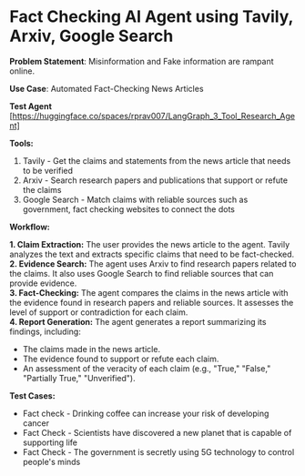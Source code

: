 # Fact Checking AI Agent using Tavily, Arxiv, Google Search

**Problem Statement**: Misinformation and Fake information are rampant online.

**Use Case**: Automated Fact-Checking News Articles

**Test Agent** [https://huggingface.co/spaces/rprav007/LangGraph_3_Tool_Research_Agent]

**Tools:**

1. Tavily - Get the claims and statements from the news article that needs to be verified
2. Arxiv - Search research papers and publications that support or refute the claims
3. Google Search - Match claims with reliable sources such as government, fact checking websites to connect the dots

**Workflow:**

**1. Claim Extraction:** The user provides the news article to the agent. Tavily analyzes the text and extracts specific claims that need to be fact-checked.  
**2. Evidence Search:** The agent uses Arxiv to find research papers related to the claims. It also uses Google Search to find reliable sources that can provide evidence.  
**3. Fact-Checking:** The agent compares the claims in the news article with the evidence found in research papers and reliable sources. It assesses the level of support or contradiction for each claim.  
**4. Report Generation:** The agent generates a report summarizing its findings, including:
  * The claims made in the news article.
  * The evidence found to support or refute each claim.
  * An assessment of the veracity of each claim (e.g., "True," "False," "Partially True," "Unverified").

**Test Cases:**

* Fact check - Drinking coffee can increase your risk of developing cancer
* Fact Check - Scientists have discovered a new planet that is capable of supporting life
* Fact Check - The government is secretly using 5G technology to control people's minds
